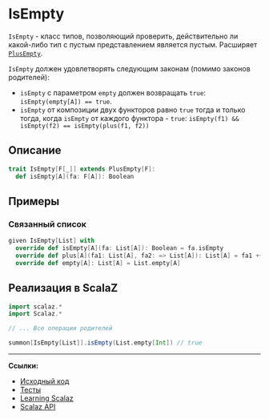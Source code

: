 # IsEmpty

`IsEmpty` - класс типов, позволяющий проверить, действительно ли какой-либо тип с пустым представлением является пустым.
Расширяет [`PlusEmpty`](https://scalabook.gitflic.space/docs/typeclass/monad/plus-empty).

`IsEmpty` должен удовлетворять следующим законам (помимо законов родителей): 

- `isEmpty` с параметром `empty` должен возвращать `true`: `isEmpty(empty[A]) == true`.
- `isEmpty` от композиции двух функторов равно `true` тогда и только тогда, когда `isEmpty` от каждого функтора - `true`: 
  `isEmpty(f1) && isEmpty(f2) == isEmpty(plus(f1, f2))`

  
## Описание

```scala
trait IsEmpty[F[_]] extends PlusEmpty[F]:
  def isEmpty[A](fa: F[A]): Boolean
```

## Примеры

### Связанный список

```scala
given IsEmpty[List] with
  override def isEmpty[A](fa: List[A]): Boolean = fa.isEmpty
  override def plus[A](fa1: List[A], fa2: => List[A]): List[A] = fa1 ++ fa2
  override def empty[A]: List[A] = List.empty[A]
```


## Реализация в ScalaZ

```scala
import scalaz.*
import Scalaz.*

// ... Все операции родителей

summon[IsEmpty[List]].isEmpty(List.empty[Int]) // true
```


---

**Ссылки:**

- [Исходный код](https://gitflic.ru/project/artemkorsakov/scalabook/blob?file=examples%2Fsrc%2Fmain%2Fscala%2Ftypeclass%2Fmonad%2FIsEmpty.scala&plain=1)
- [Тесты](https://gitflic.ru/project/artemkorsakov/scalabook/blob?file=examples%2Fsrc%2Ftest%2Fscala%2Ftypeclass%2Fmonad%2FIsEmptySuite.scala)
- [Learning Scalaz](http://eed3si9n.com/learning-scalaz/MonadPlus.html)
- [Scalaz API](https://javadoc.io/doc/org.scalaz/scalaz-core_3/7.3.6/scalaz/IsEmpty.html)
